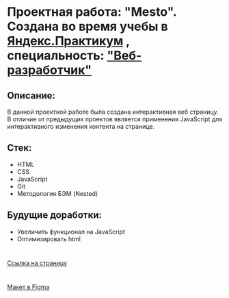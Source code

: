 # Проектная работа: "Mesto". Создана во время  учебы в [Яндекс.Практикум](https://practicum.yandex.ru) , специальность: ["Веб-разработчик"](https://practicum.yandex.ru/web/)
## Описание:
В данной проектной работе была создана интерактивная веб страницу. В отличие от предыдущих проектов является применения JavaScript для интерактивного изменения контента на странице.
## Стек:
* HTML
* CSS
* JavaScript
* Git
* Методология БЭМ (Nested)
## Будущие доработки:
* Увеличить функционал на JavaScript
* Оптимизировать html
#
[Ссылка на страницу](https://tsinik2508.github.io/mesto/)
#
[Макет в Figma](https://www.figma.com/file/2cn9N9jSkmxD84oJik7xL7/JavaScript.-Sprint-4?node-id=28212%3A212&mode=dev)

